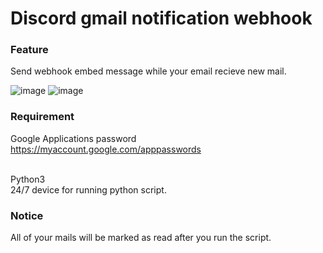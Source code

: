 # Discord gmail notification webhook

### Feature

Send webhook embed message while your email recieve new mail. <br>

![image](https://github.com/NaoCoding/discord-gmail_notification/assets/86964895/23d1a836-54a5-4e1b-a799-c3f844b27b38)
![image](https://github.com/NaoCoding/discord-gmail_notification/assets/86964895/2be3bac7-ee7f-4fa2-a921-7e2f400e058d)

### Requirement

Google Applications password<br>
https://myaccount.google.com/apppasswords <br> <br>

Python3 <br>
24/7 device for running python script.

### Notice

All of your mails will be marked as read after you run the script.

